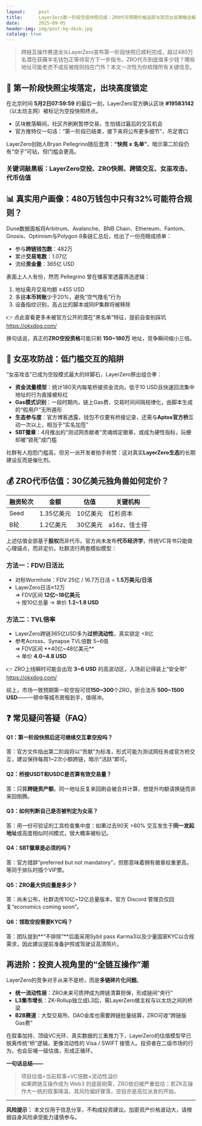 ```yaml
---
layout:     post
title:      LayerZero第一阶段空投快照完成：ZRO代币预期价格追踪与防范女巫策略全解析
date:       2025-09-05
header-img: img/post-bg-desk.jpg
catalog: true
---
```


> 跨链互操作赛道龙头LayerZero宣布第一阶段快照已顺利完成，超过480万名潜在获薅羊毛钱包正等待官方下一步指令。ZRO代币到底值多少钱？哪些地址可能老虎不成反被规则挡在门外？本文一次性为你梳理所有关键信息。

## 📸 第一阶段快照尘埃落定，出块高度锁定

在北京时间 **5月2日07:59:59** 的最后一刻，LayerZero官方确认区块 **#19583142**（以太坊主网）被标记为空投快照终点。  
- 区块散落瞬间，社区齐刷刷暂停交易，生怕错过最后的交互机会  
- 官方推特仅一句话：“第一阶段已结束，接下来将公布更多细节”，吊足胃口  

LayerZero创始人Bryan Pellegrino随后澄清：**“快照 ≠ 名单”**，暗示第二阶段仍有“空子”可钻，但门槛会更高。

### 关键词敲黑板：LayerZero空投、ZRO快照、跨链交互、女巫攻击、代币估值

## 📊 真实用户画像：480万钱包中只有32%可能符合规则？

Dune数据面板将Arbitrum、Avalanche、BNB Chain、Ethereum、Fantom、Gnosis、Optimism与Polygon 8条链汇总后，给出了一份亮眼成绩单：  
- 参与**跨链钱包数**：482万  
- 累计**交易笔数**：1.07亿  
- 流经**资金量**：365亿 USD

表面上人人有份，然而 Pellegrino 曾在播客里透露筛选逻辑：  
1. 地址需月交易均额 ≥455 USD  
2. 多链**本币转账**少于20%，避免“空气撸毛”行为  
3. 设备指纹识别，高占比的脚本或同IP集群将被移除  

👉 点此查看更多未被官方公开的潜在“黑名单”特征，提前自查别踩坑  
https://okxdog.com/

换句话说，真正的**ZRO空投资格**可能只剩 **150~180万** 地址，竞争瞬间缩小三倍。

## 🧪 女巫攻防战：低门槛交互的陷阱

“女巫攻击”已成为空投模式最大的绊脚石，LayerZero祭出组合拳：

- **资金流量模型**：统计180天内每笔桥接资金流向，低于10 USD且快速回流集中地址的行为直接被标红  
- **Gas模式识别**：一段时期内，链上Gas费、交易时间间隔规律化，由脚本生成的“假用户”无所遁形  
- **生态参与度**：官方博客透露，钱包不仅要有桥接记录，还需与**Aptos官方桥**互动一次以上，相当于“实名加签”  
- **SBT徽章**：4月推出的“测试网贡献者”灵魂绑定徽章，或成为硬性指标，玩梗却被“锁死”成门槛

社群有人抱怨门槛高，但另一派开发者拍手称赞：这对真实**LayerZero生态**的长期建设反而是催化剂。

## 💰 ZRO代币估值：30亿美元独角兽如何定价？

| 融资轮次 | 金额 | 估值 | 关键机构 |
|----------|------|------|----------|
| Seed | 1.35亿美元 | 10亿美元 | 红杉资本 |
| B轮 | 1.2亿美元  | 30亿美元 | a16z、佳士得 |

上述估值全部基于**股权**而非代币。官方尚未发布**代币经济学**，传统VC背书只能做心理锚点，而非定价。社群流行两套模拟模型：

### 方法一：FDV/日活比
- 对标Wormhole：FDV 25亿 / 16.7万日活 = **1.5万美元/日活**
- LayerZero日活≈12万  
⇒ FDV区间 **12亿~18亿美元**  
→ 按10亿总量 → 单价 **1.2~1.8 USD**

### 方法二：TVL倍率
- LayerZero跨链365亿USD多为**过桥流动性**，真实锁定 <8亿  
- 参考Across、Synapse TVL倍数 5~6倍  
⇒ FDV区间 **40亿~48亿美元**  
→ 单价 **4.0~4.8 USD**

👉 ZRO上线瞬时可能会出现 **3~6 USD** 的高波动区，入场前记得装上“安全带”  
https://okxdog.com/

综上，市场一致预期第一轮空投可领**150~300**个ZRO，折合法币 **500~1500 USD**——一顿中等城市房租到手，值得冲。

## ❓ 常见疑问答疑（FAQ）

#### Q1：第一阶段快照后还可继续交互拿空投吗？
答：官方文件指出第二阶段将以“贡献”为标准，形式可能为测试网任务或官方桥交互，建议保持每周1~2次小额跨链，暗示“活跃”即可。

#### Q2：桥接USDT和USDC是否算有效交易量？
答：只算**跨链资产额**，同一地址反复来回刷会被合并计算，想提升均额请换链而非来回倒腾。

#### Q3：如何判断自己是否被判定为女巫？
答：用一份可验证的工具检查集中度：如果过去90天 >80% 交互发生于**同一发起地址**或高度相似时间模式，很大概率被标记。

#### Q4：SBT徽章是必须的吗？
答：官方措辞“preferred but not mandatory”，但那意味着拥有徽章权重更高，等同于排队时插个VIP票。

#### Q5：ZRO最大供应量是多少？
答：尚未公布，社群流传10亿~12亿总量版本，官方 Discord 管理员仅回复“economics coming soon”。

#### Q6：领取空投需要KYC吗？
答：团队提到**“不排除”**后面采用Sybil pass Karma3以及少量国家KYC以合规需求，因此建议提前准备护照或驾驶证高清照片。

## 再进阶：投资人视角里的“全链互操作”潮

LayerZero的竞争对手从来不是桥，而是**多链碎片化问题**。  
- **统一流动性层**：ZRO未来可质押成为跨链清算担保，形成链间“央行”  
- **L3集市增长**：ZK-Rollup独立成L3后，需LayerZero做主权与以太坊之间的桥梁  
- **B2B赛道**：大型交易所、DAO金库也需要跨链批量结算，ZRO可收“跨链版Gas费”  

在叙事加持、顶级VC光环、真实数据的三重推力下，LayerZero的估值模型早已脱离传统“桥”逻辑，更像流动性的 Visa / SWIFT 接管人。投资者在二级市场的行为，也会反哺一级估值，形成正循环。

**一句话总结——**  
> 项目估值=当前叙事×VC倍数×流动性溢价  
如果跨链互操作成为 Web3 的底层刚需，ZRO依旧被严重低估；若ZK互操作大一统的叙事降温，其风险偏好骤落，空投亦是高位派发的开始。

---

**风险提示：** 本文仅用于信息分享，不构成投资建议。加密资产价格波动大，请根据自身风险承受能力谨慎参与。
